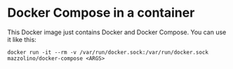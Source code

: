 # Docker Compose in a container

This Docker image just contains Docker and Docker Compose. You can use it like this:

    docker run -it --rm -v /var/run/docker.sock:/var/run/docker.sock mazzolino/docker-compose <ARGS>
